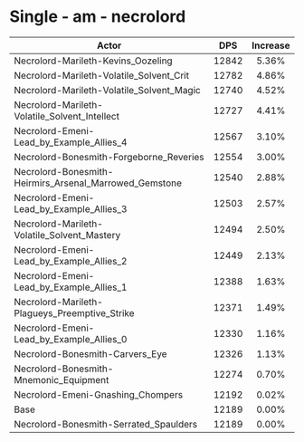 # Single - am - necrolord
| Actor | DPS | Increase |
|---|:---:|:---:|
|Necrolord-Marileth-Kevins_Oozeling|12842|5.36%|
|Necrolord-Marileth-Volatile_Solvent_Crit|12782|4.86%|
|Necrolord-Marileth-Volatile_Solvent_Magic|12740|4.52%|
|Necrolord-Marileth-Volatile_Solvent_Intellect|12727|4.41%|
|Necrolord-Emeni-Lead_by_Example_Allies_4|12567|3.10%|
|Necrolord-Bonesmith-Forgeborne_Reveries|12554|3.00%|
|Necrolord-Bonesmith-Heirmirs_Arsenal_Marrowed_Gemstone|12540|2.88%|
|Necrolord-Emeni-Lead_by_Example_Allies_3|12503|2.57%|
|Necrolord-Marileth-Volatile_Solvent_Mastery|12494|2.50%|
|Necrolord-Emeni-Lead_by_Example_Allies_2|12449|2.13%|
|Necrolord-Emeni-Lead_by_Example_Allies_1|12388|1.63%|
|Necrolord-Marileth-Plagueys_Preemptive_Strike|12371|1.49%|
|Necrolord-Emeni-Lead_by_Example_Allies_0|12330|1.16%|
|Necrolord-Bonesmith-Carvers_Eye|12326|1.13%|
|Necrolord-Bonesmith-Mnemonic_Equipment|12274|0.70%|
|Necrolord-Emeni-Gnashing_Chompers|12192|0.02%|
|Base|12189|0.00%|
|Necrolord-Bonesmith-Serrated_Spaulders|12189|0.00%|
